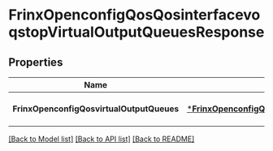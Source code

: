 # FrinxOpenconfigQosQosinterfacevoqstopVirtualOutputQueuesResponse

## Properties
Name | Type | Description | Notes
------------ | ------------- | ------------- | -------------
**FrinxOpenconfigQosvirtualOutputQueues** | [***FrinxOpenconfigQosQosinterfacevoqstopVirtualOutputQueues**](frinx.openconfig.qos.qosinterfacevoqstop.VirtualOutputQueues.md) |  | [optional] [default to null]

[[Back to Model list]](../README.md#documentation-for-models) [[Back to API list]](../README.md#documentation-for-api-endpoints) [[Back to README]](../README.md)


